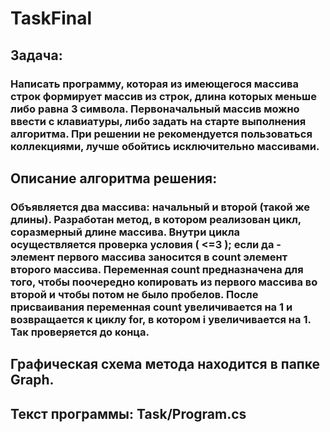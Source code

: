 # TaskFinal
## Задача: 
### Написать программу, которая из имеющегося массива строк формирует массив из строк, длина которых меньше либо равна 3 символа. Первоначальный массив можно ввести с клавиатуры, либо задать на старте выполнения алгоритма. При решении не рекомендуется пользоваться коллекциями, лучше обойтись исключительно массивами.
## Описание алгоритма решения:
### Объявляется два массива: начальный и второй (такой же длины). Разработан метод, в котором реализован цикл, соразмерный длине массива. Внутри цикла осуществляется проверка условия ( <=3 ); если да - элемент первого массива заносится в count элемент второго массива. Переменная count предназначена для того, чтобы поочередно копировать из первого массива во второй и чтобы потом не было пробелов. После присваивания переменная count увеличивается на 1 и возвращается к циклу for, в котором i увеличивается на 1. Так проверяется до конца.

## Графическая схема метода находится в папке Graph.
## Текст программы: Task/Program.cs
